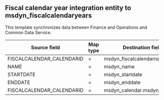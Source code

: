 ## Fiscal calendar year integration entity to msdyn_fiscalcalendaryears

This template synchronizes data between Finance and Operations and Common Data Service.

Source field | Map type | Destination field
---|---|---
FISCALCALENDAR_CALENDARID | = | msdyn_fiscalcalendarname
NAME | = | msdyn_name
STARTDATE | = | msdyn_startdate
ENDDATE | = | msdyn_enddate
FISCALCALENDAR_CALENDARID | = | msdyn_calendar.msdyn_calendar
